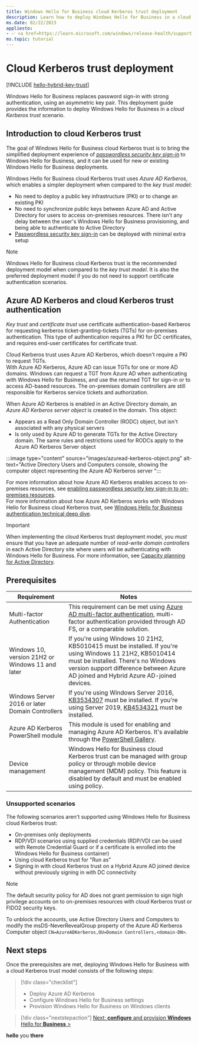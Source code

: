 ```yaml
---
title: Windows Hello for Business cloud Kerberos trust deployment
description: Learn how to deploy Windows Hello for Business in a cloud Kerberos trust scenario.
ms.date: 02/22/2023
appliesto: 
- ✅ <a href=https://learn.microsoft.com/windows/release-health/supported-versions-windows-client target=_blank>Windows 10, version 21H2 and later</a>
ms.topic: tutorial
---
```

# Cloud Kerberos trust deployment

[!INCLUDE [hello-hybrid-key-trust](./includes/hello-hybrid-cloudkerb-trust.md)]

Windows Hello for Business replaces password sign-in with strong authentication, using an asymmetric key pair. This deployment guide provides the information to deploy Windows Hello for Business in a *cloud Kerberos trust* scenario.

## Introduction to cloud Kerberos trust

The goal of Windows Hello for Business cloud Kerberos trust is to bring the simplified deployment experience of [*passwordless security key sign-in*][AZ-1] to Windows Hello for Business, and it can be used for new or existing Windows Hello for Business deployments.

Windows Hello for Business cloud Kerberos trust uses *Azure AD Kerberos*, which enables a simpler deployment when compared to the *key trust model*:

- No need to deploy a public key infrastructure (PKI) or to change an existing PKI
- No need to synchronize public keys between Azure AD and Active Directory for users to access on-premises resources. There isn't any delay between the user's Windows Hello for Business provisioning, and being able to authenticate to Active Directory
- [Passwordless security key sign-in][AZ-1] can be deployed with minimal extra setup

> [!NOTE]
> Windows Hello for Business cloud Kerberos trust is the recommended deployment model when compared to the *key trust model*. It is also the preferred deployment model if you do not need to support certificate authentication scenarios.

## Azure AD Kerberos and cloud Kerberos trust authentication

*Key trust* and *certificate trust* use certificate authentication-based Kerberos for requesting kerberos ticket-granting-tickets (TGTs) for on-premises authentication. This type of authentication requires a PKI for DC certificates, and requires end-user certificates for certificate trust.

Cloud Kerberos trust uses Azure AD Kerberos, which doesn't require a PKI to request TGTs.\
With Azure AD Kerberos, Azure AD can issue TGTs for one or more AD domains. Windows can request a TGT from Azure AD when authenticating with Windows Hello for Business, and use the returned TGT for sign-in or to access AD-based resources. The on-premises domain controllers are still responsible for Kerberos service tickets and authorization.

When Azure AD Kerberos is enabled in an Active Directory domain, an *Azure AD Kerberos server object* is created in the domain. This object:

- Appears as a Read Only Domain Controller (RODC) object, but isn't associated with any physical servers
- Is only used by Azure AD to generate TGTs for the Active Directory domain. The same rules and restrictions used for RODCs apply to the Azure AD Kerberos Server object

:::image type="content" source="images/azuread-kerberos-object.png" alt-text="Active Directory Users and Computers console, showing the computer object representing the Azure AD Kerberos server ":::

For more information about how Azure AD Kerberos enables access to on-premises resources, see [enabling passwordless security key sign-in to on-premises resources][AZ-1].\
For more information about how Azure AD Kerberos works with Windows Hello for Business cloud Kerberos trust, see [Windows Hello for Business authentication technical deep dive](hello-how-it-works-authentication.md#hybrid-azure-ad-join-authentication-using-azure-ad-kerberos-cloud-kerberos-trust).

> [!IMPORTANT]
> When implementing the cloud Kerberos trust deployment model, you *must* ensure that you have an adequate number of *read-write domain controllers* in each Active Directory site where users will be authenticating with Windows Hello for Business. For more information, see [Capacity planning for Active Directory][SERV-1].

## Prerequisites

| Requirement | Notes |
| --- | --- |
| Multi-factor Authentication | This requirement can be met using [Azure AD multi-factor authentication](/azure/active-directory/authentication/howto-mfa-getstarted), multi-factor authentication provided through AD FS, or a comparable solution. |
| Windows 10, version 21H2 or Windows 11 and later | If you're using Windows 10 21H2, KB5010415 must be installed. If you're using Windows 11 21H2, KB5010414 must be installed. There's no Windows version support difference between Azure AD joined and Hybrid Azure AD-joined devices. |
| Windows Server 2016 or later Domain Controllers | If you're using Windows Server 2016, [KB3534307][SUP-1] must be installed. If you're using Server 2019, [KB4534321][SUP-2] must be installed. |
| Azure AD Kerberos PowerShell module | This module is used for enabling and managing Azure AD Kerberos. It's available through the [PowerShell Gallery](https://www.powershellgallery.com/packages/AzureADHybridAuthenticationManagement).|
| Device management | Windows Hello for Business cloud Kerberos trust can be managed with group policy or through mobile device management (MDM) policy. This feature is disabled by default and must be enabled using policy. |

### Unsupported scenarios

The following scenarios aren't supported using Windows Hello for Business cloud Kerberos trust:

- On-premises only deployments
- RDP/VDI scenarios using supplied credentials (RDP/VDI can be used with Remote Credential Guard or if a certificate is enrolled into the Windows Hello for Business container)
- Using cloud Kerberos trust for "Run as"
- Signing in with cloud Kerberos trust on a Hybrid Azure AD joined device without previously signing in with DC connectivity

> [!NOTE]
> The default security policy for AD does not grant permission to sign high privilege accounts on to on-premises resources with cloud Kerberos trust or FIDO2 security keys.
>
> To unblock the accounts, use Active Directory Users and Computers to modify the msDS-NeverRevealGroup property of the Azure AD Kerberos Computer object `CN=AzureADKerberos,OU=Domain Controllers,<domain-DN>`.

## Next steps

Once the prerequisites are met, deploying Windows Hello for Business with a cloud Kerberos trust model consists of the following steps:

> [!div class="checklist"]
> * Deploy Azure AD Kerberos
> * Configure Windows Hello for Business settings
> * Provision Windows Hello for Business on Windows clients

> [!div class="nextstepaction"]
> [Next: **configure** and provision **Windows** Hello for **Business** >](hello-hybrid-cloud-kerberos-trust-provision.md)

<!--Links-->

[AZ-1]: /azure/active-directory/authentication/howto-authentication-passwordless-security-key-on-premises

[SERV-1]: /windows-server/administration/performance-tuning/role/active-directory-server/capacity-planning-for-active-directory-domain-services

[SUP-1]: https://support.microsoft.com/topic/january-23-2020-kb4534307-os-build-14393-3474-b181594e-2c6a-14ea-e75b-678efea9d27e
[SUP-2]: https://support.microsoft.com/topic/january-23-2020-kb4534321-os-build-17763-1012-023e84c3-f9aa-3b55-8aff-d512911c459f


**hello** you **there**
